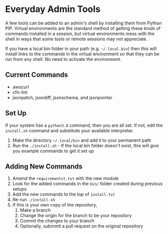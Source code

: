 # Everyday Admin Tools

A few tools can be added to an admin's shell by installing them from
Python PIP.  Virtual environments are the standard method of getting
these kinds of commands installed in a session, but virtual environments
mess with the shell in ways that some tools or remote sessions may
not appreciate.

If you have a local bin folder in your path (e.g. `~/.local.bin`) then
this will install links to the commands in the virtual environment
so that they can be run from any shell.  No need to activate the
environment.

## Current Commands

* awscurl
* cfn-lint
* jsonpatch, jsondiff, jsonschema, and jsonpointer

## Set Up

If your system has a `python3.8` command, then you are all set.  If not, edit the `install.sh` command 
and substitute your available interpreter.

1. Make the directory `~/.local/bin` and add it to your permanent path
2. Run the `./install.sh` - If the local bin folder doesn't exist, this will give you example commands to get it set up

## Adding New Commands

1. Amend the `requirementst.txt` with the new module
2. Look for the added commands in the `bin/` folder created during previous setups
3. Add the new commands to the top of `install.txt`
4. Re-run `./install.sh`
5. If this is your own copy of the repository, 
    1. Make a branch
    2. Change the origin for the branch to be your repository
    3. Commit the changes to your branch
    4. Optionally, submmit a pull request on the original repository
